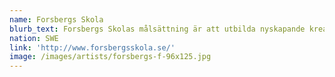 ```yaml
---
name: Forsbergs Skola
blurb_text: Forsbergs Skolas målsättning är att utbilda nyskapande kreatörer
nation: SWE
link: 'http://www.forsbergsskola.se/'
image: /images/artists/forsbergs-f-96x125.jpg
---
```


